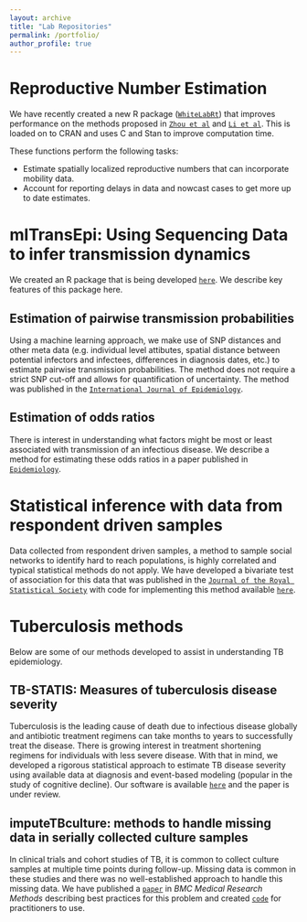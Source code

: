 ```yaml
---
layout: archive
title: "Lab Repositories"
permalink: /portfolio/
author_profile: true
---
```


Reproductive Number Estimation
==============================

We have recently created a new R package ([`WhiteLabRt`](https://github.com/cmilando/WhiteLabRt)) that improves performance on the methods proposed in [`Zhou et al`](https://journals.plos.org/ploscompbiol/article?id=10.1371/journal.pcbi.1010434) and [`Li et al`](https://journals.plos.org/ploscompbiol/article?id=10.1371/journal.pcbi.1009210). This is loaded on to CRAN and uses C and Stan to improve computation time. 

These functions perform the following tasks:

- Estimate spatially localized reproductive numbers that can incorporate mobility data.
- Account for reporting delays in data and nowcast cases to get more up to date estimates.

mlTransEpi: Using Sequencing Data to infer transmission dynamics
================================================================

We created an R package that is being developed [`here`](https://github.com/sarahleavitt/nbTransmission). We describe key features of this package here.

Estimation of pairwise transmission probabilities
-------------------------------------------------

Using a machine learning approach, we make use of SNP distances and other meta data (e.g. individual level attibutes, spatial distance between potential infectors and infectees, differences in diagnosis dates, etc.) to estimate pairwise transmission probabilities. The method does not require a strict SNP cut-off and allows for quantification of uncertainty. The method was published in the [`International Journal of Epidemiology`](https://pmc.ncbi.nlm.nih.gov/articles/PMC7394954/pdf/dyaa031.pdf).

Estimation of odds ratios
-------------------------

There is interest in understanding what factors might be most or least associated with transmission of an infectious disease. We describe a method for estimating these odds ratios in a paper published in [`Epidemiology`](https://pubmed.ncbi.nlm.nih.gov/34847084/).


Statistical inference with data from respondent driven samples
==============================================================

Data collected from respondent driven samples, a method to sample social networks to identify hard to reach populations, is highly correlated and typical statistical methods do not apply. We have developed a bivariate test of association for this data that was published in the [`Journal of the Royal Statistical Society`](https://academic.oup.com/jrsssc/article-abstract/74/2/429/7909014?redirectedFrom=PDF) with code for implementing this method available [`here`](https://github.com/samalatesta/RDSAssociation).

Tuberculosis methods
====================

Below are some of our methods developed to assist in understanding TB epidemiology.

TB-STATIS: Measures of tuberculosis disease severity
----------------------------------------------------

Tuberculosis is the leading cause of death due to infectious disease globally and antibiotic treatment regimens can take months to years to successfully treat the disease. There is growing interest in treatment shortening regimens for individuals with less severe disease. With that in mind, we developed a rigorous statistical approach to estimate TB disease severity using available data at diagnosis and event-based modeling (popular in the study of cognitive decline). Our software is available [`here`](https://github.com/samalatesta/tbSTATISpaper) and the paper is under review.

imputeTBculture: methods to handle missing data in serially collected culture samples
-------------------------------------------------------------------------------------

In clinical trials and cohort studies of TB, it is common to collect culture samples at multiple time points during follow-up. Missing data is common in these studies and there was no well-established approach to handle this missing data. We have published a [`paper`](https://doi.org/10.1186/s12874-022-01782-8) in *BMC Medical Research Methods* describing best practices for this problem and created [`code`](https://github.com/samalatesta/imputeTBculture) for practitioners to use.




